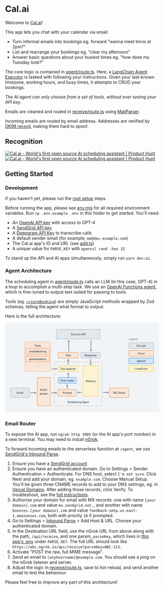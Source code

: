 # Cal.ai

Welcome to [Cal.ai](https://cal.ai)!

This app lets you chat with your calendar via email:

- Turn informal emails into bookings eg. forward "wanna meet tmrw at 2pm?"
- List and rearrange your bookings eg. "clear my afternoon"
- Answer basic questions about your busiest times eg. "how does my Tuesday look?"

The core logic is contained in [agent/route.ts](/apps/ai/src/app/api/agent/route.ts). Here, a [LangChain Agent Executor](https://docs.langchain.com/docs/components/agents/agent-executor) is tasked with following your instructions. Given your last-known timezone, working hours, and busy times, it attempts to CRUD your bookings.

_The AI agent can only choose from a set of tools, without ever seeing your API key._

Emails are cleaned and routed in [receive/route.ts](/apps/ai/src/app/api/receive/route.ts) using [MailParser](https://nodemailer.com/extras/mailparser/).

Incoming emails are routed by email address. Addresses are verified by [DKIM record](https://support.google.com/a/answer/174124?hl=en), making them hard to spoof.

## Recognition

<a href="https://www.producthunt.com/posts/cal-ai?utm_source=badge-top-post-badge&utm_medium=badge&utm_souce=badge-cal&#0045;ai" target="_blank"><img src="https://api.producthunt.com/widgets/embed-image/v1/top-post-badge.svg?post_id=419860&theme=light&period=daily" alt="Cal&#0046;ai - World&#0039;s&#0032;first&#0032;open&#0032;source&#0032;AI&#0032;scheduling&#0032;assistant | Product Hunt" style="width: 250px; height: 54px;" width="250" height="54" /></a> <a href="https://www.producthunt.com/posts/cal-ai?utm_source=badge-featured&utm_medium=badge&utm_souce=badge-cal&#0045;ai" target="_blank"><img src="https://api.producthunt.com/widgets/embed-image/v1/featured.svg?post_id=419860&theme=light" alt="Cal&#0046;ai - World&#0039;s&#0032;first&#0032;open&#0032;source&#0032;AI&#0032;scheduling&#0032;assistant | Product Hunt" style="width: 250px; height: 54px;" width="250" height="54" /></a>

## Getting Started

### Development

If you haven't yet, please run the [root setup](/README.md) steps.

Before running the app, please see [env.mjs](./src/env.mjs) for all required environment variables. Run `cp .env.example .env` in this folder to get started. You'll need:

- An [OpenAI API key](https://platform.openai.com/account/api-keys) with access to GPT-4
- A [SendGrid API key](https://app.sendgrid.com/settings/api_keys)
- A [Deepgram API Key](https://console.deepgram.com/) to transcribe calls
- A default sender email (for example, `me@dev.example.com`)
- The Cal.ai app's ID and URL (see [add.ts](/packages/app-store/cal-ai/api/index.ts))
- A unique value for `PARSE_KEY` with `openssl rand -hex 32`

To stand up the API and AI apps simultaneously, simply run `yarn dev:ai`.

### Agent Architecture

The scheduling agent in [agent/route.ts](/apps/ai/src/app/api/agent/route.ts) calls an LLM (in this case, GPT-4) in a loop to accomplish a multi-step task. We use an [OpenAI Functions agent](https://js.langchain.com/docs/modules/agents/agent_types/openai_functions_agent), which is fine-tuned to output text suited for passing to tools.

Tools (eg. [`createBooking`](/apps/ai/src/tools/createBooking.ts)) are simply JavaScript methods wrapped by Zod schemas, telling the agent what format to output.

Here is the full architecture:

![Cal.ai architecture](/apps/ai/src/public/architecture.png)

### Email Router

To expose the AI app, run `ngrok http 3005` (or the AI app's port number) in a new terminal. You may need to install [nGrok](https://ngrok.com/).

To forward incoming emails to the serverless function at `/agent`, we use [SendGrid's Inbound Parse](https://docs.sendgrid.com/for-developers/parsing-email/setting-up-the-inbound-parse-webhook).

1.  Ensure you have a [SendGrid account](https://signup.sendgrid.com/)
2.  Ensure you have an authenticated domain. Go to Settings > Sender Authentication > Authenticate. For DNS host, select `I'm not sure`. Click Next and add your domain, eg. `example.com`. Choose Manual Setup. You'll be given three CNAME records to add to your DNS settings, eg. in [Vercel Domains](https://vercel.com/dashboard/domains). After adding those records, click Verify. To troubleshoot, see the [full instructions](https://docs.sendgrid.com/ui/account-and-settings/how-to-set-up-domain-authentication).
3.  Authorize your domain for email with MX records: one with name `[your domain].com` and value `mx.sendgrid.net.`, and another with name `bounces.[your domain].com` and value `feedback-smtp.us-east-1.amazonses.com`, both with priority `10` if prompted.
4.  Go to Settings > [Inbound Parse](https://app.sendgrid.com/settings/parse) > Add Host & URL. Choose your authenticated domain.
5.  In the Destination URL field, use the nGrok URL from above along with the path, `/api/receive`, and one param, `parseKey`, which lives in [this app's .env](/apps/ai/.env.example) under `PARSE_KEY`. The full URL should look like `https://abc.ngrok.io/api/receive?parseKey=ABC-123`.
6.  Activate "POST the raw, full MIME message".
7.  Send an email to `[anyUsername]@example.com`. You should see a ping on the nGrok listener and server.
8.  Adjust the logic in [receive/route.ts](/apps/ai/src/app/api/receive/route.ts), save to hot-reload, and send another email to test the behaviour.

Please feel free to improve any part of this architecture!

